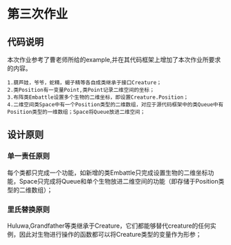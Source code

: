 # 第三次作业
## 代码说明
本次作业参考了曹老师所给的example,并在其代码框架上增加了本次作业所要求的内容。

	1.葫芦娃，爷爷，蛇精，蝎子精等各自成类继承于接口Creature；
	2.类Position有一变量Point,类Point记录二维空间的坐标；
	3.布阵类Embattle设置多个生物的二维坐标，即设置Creature.Position；
	4.二维空间类Space中有一个Position类型的二维数组，对应于源代码框架中的类Queue中有Position类型的一维数组；Space将Queue放进二维空间；
## 设计原则
### 单一责任原则
每个类都只完成一个功能，如新增的类Embattle只完成设置生物的二维坐标功能，Space只完成将Queue和单个生物放进二维空间的功能（即存储于Position类型的二维数组）；
### 里氏替换原则 
Huluwa,Grandfather等类继承于Creature，它们都能够替代creature的任何实例，因此对生物进行操作的函数都可以将Creature类型的变量作为形参；
